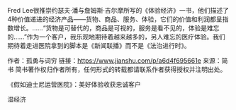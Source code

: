 Fred Lee很推崇约瑟夫·潘与詹姆斯·吉尔摩所写的《体验经济》一书，他们描述了4种价值递进的经济产品——货物、商品、服务、体验，它们的价值和利润都呈指数增长。……“货物是可替代的，商品是可视的，服务是看不见的，体验是难忘的……”作为一个客户，我乐观地期待着越来越多的，另人难忘的医疗体验。我们期待着走进医院拿到的脚本是《新闻联播》而不是《法治进行时》。

作者：孤勇与词穷
链接：https://www.jianshu.com/p/a6d4f695661e
来源：简书
简书著作权归作者所有，任何形式的转载都请联系作者获得授权并注明出处。


《假如迪士尼运营医院》：美好体验收获忠诚客户


湿经济
